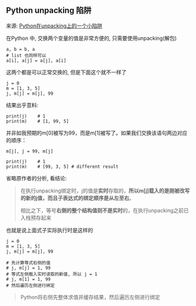 ## Python unpacking 陷阱

来源: [Python在unpacking上的一个小陷阱](https://zhuanlan.zhihu.com/p/25436739)

在Python 中, 交换两个变量的值是非常方便的, 只需要使用unpacking\(解包\)

```
a, b = b, a
# list 也同样可以
a[i], a[j] = a[j], a[i]
```

这两个都是可以正常交换的, 但是下面这个就不一样了

```
j = 0
m = [1, 3, 5] 
j, m[j] = m[j], 99
```

结果出乎意料:

```
print(j)    # 1
print(m)    # [1, 99, 5]
```

并非如我预期的m\[0\]被写为99，而是m\[1\]被写了。如果我们交换该语句两边对应的顺序：

```
m[j], j = 99, m[j]

print(j)    # 1
print(m)    # [99, 3, 5] # different result
```

省略原作者的分析, 看结论: 

> 在执行unpacking绑定时，j的值是**实时**存取的，**所以m\[j\]载入的是刚被改写的新的j值，**而且子表达式的绑定顺序是**从左至右**。
>
> 相比之下，等号**右侧的整个结构值则不是实时**的，在执行unpacking之前已入栈预存起来

也就是说上面式子实际执行时是这样的

```
j = 0
m = [1, 3, 5] 
j, m[j] = m[j], 99

# 先计算等式右侧的值
# j, m[j] = 1, 99
# 等式左侧载入实时读取的新值, 所以 j = 1 
# j, m[1] = 1, 99
# 然后遍历左侧进行绑定
```

> Python将右侧先整体求值并缓存结果，然后遍历左侧进行绑定



